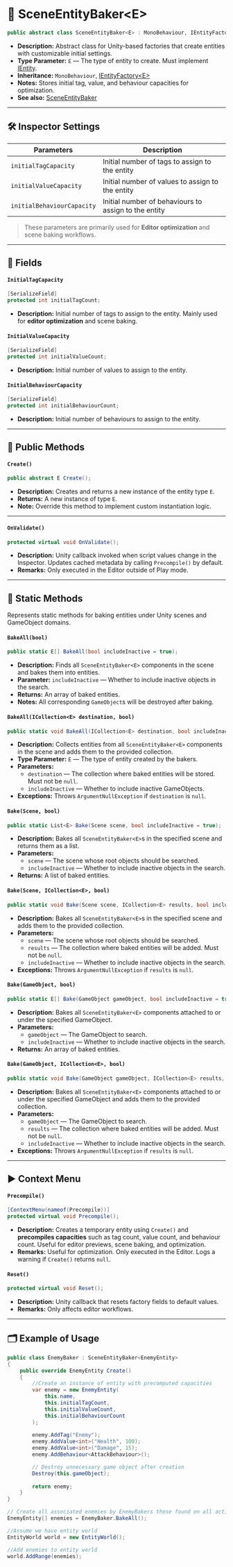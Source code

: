 # 🧩️ SceneEntityBaker\<E>

```csharp
public abstract class SceneEntityBaker<E> : MonoBehaviour, IEntityFactory<E> where E : IEntity
```

- **Description:** Abstract class for Unity-based factories that create
  entities with customizable initial settings.
- **Type Parameter:** `E` — The type of entity to create. Must implement [IEntity](../Entities/IEntity.md).
- **Inheritance:** `MonoBehaviour`, [IEntityFactory\<E>](IEntityFactory%601.md)
- **Notes:** Stores initial tag, value, and behaviour capacities for optimization.
- **See also:** [SceneEntityBaker](SceneEntityBaker.md)

---

## 🛠 Inspector Settings

| Parameters                 | Description                                          | 
|----------------------------|------------------------------------------------------|
| `initialTagCapacity`       | Initial number of tags to assign to the entity       |
| `initialValueCapacity`     | Initial number of values to assign to the entity     |
| `initialBehaviourCapacity` | Initial number of behaviours to assign to the entity |

> These parameters are primarily used for **Editor optimization** and scene baking workflows.

---

## 🧱 Fields

#### `InitialTagCapacity`

```csharp
[SerializeField] 
protected int initialTagCount;
```

- **Description:** Initial number of tags to assign to the entity. Mainly used for **editor optimization** and scene
  baking.

#### `InitialValueCapacity`

```csharp
[SerializeField]
protected int initialValueCount;
```

- **Description:** Initial number of values to assign to the entity.

#### `InitialBehaviourCapacity`

```csharp
[SerializeField] 
protected int initialBehaviourCount;
```

- **Description:** Initial number of behaviours to assign to the entity.

---

## 🏹 Public Methods

#### `Create()`

```csharp
public abstract E Create();
```

- **Description:** Creates and returns a new instance of the entity type `E`.
- **Returns:** A new instance of type `E`.
- **Note:** Override this method to implement custom instantiation logic.

---

#### `OnValidate()`

```csharp
protected virtual void OnValidate();
```

- **Description:** Unity callback invoked when script values change in the Inspector. Updates cached metadata by calling
  `Precompile()` by default.
- **Remarks:** Only executed in the Editor outside of Play mode.

---

## 🏹 Static Methods

Represents static methods for baking entities under Unity scenes and GameObject domains.

#### `BakeAll(bool)`

```csharp
public static E[] BakeAll(bool includeInactive = true);
```

- **Description:** Finds all `SceneEntityBaker<E>` components in the scene and bakes them into entities.
- **Parameter:** `includeInactive` — Whether to include inactive objects in the search.
- **Returns:** An array of baked entities.
- **Notes:** All corresponding `GameObject`s will be destroyed after baking.

#### `BakeAll(ICollection<E> destination, bool)`

```csharp
public static void BakeAll(ICollection<E> destination, bool includeInactive = true);
```

- **Description:** Collects entities from all `SceneEntityBaker<E>` components in the scene and adds them to the provided collection.
- **Type Parameter:** `E` — The type of entity created by the bakers.
- **Parameters:**
  - `destination` — The collection where baked entities will be stored. Must not be `null`.
  - `includeInactive` — Whether to include inactive GameObjects.
- **Exceptions:** Throws `ArgumentNullException` if `destination` is `null`.

#### `Bake(Scene, bool)`

```csharp
public static List<E> Bake(Scene scene, bool includeInactive = true);
```

- **Description:** Bakes all `SceneEntityBaker<E>`s in the specified scene and returns them as a list.
- **Parameters:**
  - `scene` — The scene whose root objects should be searched.
  - `includeInactive` — Whether to include inactive objects in the search.
- **Returns:** A list of baked entities.

#### `Bake(Scene, ICollection<E>, bool)`

```csharp
public static void Bake(Scene scene, ICollection<E> results, bool includeInactive = true);
```

- **Description:** Bakes all `SceneEntityBaker<E>`s in the specified scene and adds them to the provided collection.
- **Parameters:**
  - `scene` — The scene whose root objects should be searched.
  - `results` — The collection where baked entities will be added. Must not be `null`.
  - `includeInactive` — Whether to include inactive objects in the search.
- **Exceptions:** Throws `ArgumentNullException` if `results` is `null`.

#### `Bake(GameObject, bool)`

```csharp
public static E[] Bake(GameObject gameObject, bool includeInactive = true);
```

- **Description:** Bakes all `SceneEntityBaker<E>` components attached to or under the specified GameObject.
- **Parameters:**
  - `gameObject` — The GameObject to search.
  - `includeInactive` — Whether to include inactive objects in the search.
- **Returns:** An array of baked entities.

#### `Bake(GameObject, ICollection<E>, bool)`

```csharp
public static void Bake(GameObject gameObject, ICollection<E> results, bool includeInactive = true);
```

- **Description:** Bakes all `SceneEntityBaker<E>` components attached to or under the specified GameObject and adds them to the provided collection.
- **Parameters:**
  - `gameObject` — The GameObject to search.
  - `results` — The collection where baked entities will be added. Must not be `null`.
  - `includeInactive` — Whether to include inactive objects in the search.
- **Exceptions:** Throws `ArgumentNullException` if `results` is `null`.

---

## ▶️ Context Menu

#### `Precompile()`

```csharp
[ContextMenu(nameof(Precompile))]
protected virtual void Precompile();
```

- **Description:** Creates a temporary entity using `Create()` and **precompiles capacities** such as tag count, value
  count, and behaviour count. Useful for editor previews, scene baking, and optimization.
- **Remarks:** Useful for optimization. Only executed in the Editor. Logs a warning if `Create()` returns `null`.

#### `Reset()`

```csharp
protected virtual void Reset();
```

- **Description:** Unity callback that resets factory fields to default values.
- **Remarks:** Only affects editor workflows.

---

## 🗂 Example of Usage

```csharp
public class EnemyBaker : SceneEntityBaker<EnemyEntity>
{
    public override EnemyEntity Create()
    {
        //Create an instance of entity with precomputed capacities
        var enemy = new EnemyEntity(
            this.name,
            this.initialTagCount,
            this.initialValueCount,
            this.initialBehaviourCount
        );
        
        enemy.AddTag("Enemy");
        enemy.AddValue<int>("Health", 100);
        enemy.AddValue<int>("Damage", 15);
        enemy.AddBehaviour<AttackBehaviour>();

        // Destroy unnecessary game object after creation
        Destroy(this.gameObject);
        
        return enemy;
    }
}
```

```csharp
// Create all associated enemies by EnemyBakers those found on all active scenes
EnemyEntity[] enemies = EnemyBaker.BakeAll();

//Assume we have entity world
EntityWorld world = new EntityWorld();

//Add enemies to entity world
world.AddRange(enemies);
```